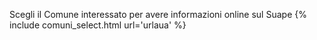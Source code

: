 Scegli il Comune interessato per avere informazioni online sul Suape
{% include comuni_select.html url='urlaua' %}
